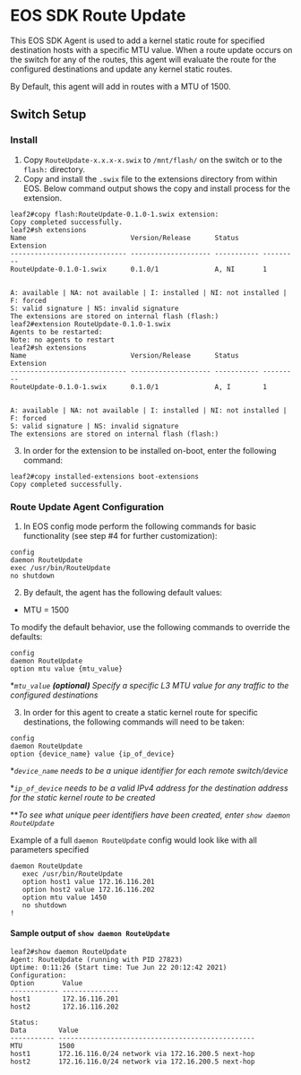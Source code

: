# EOS SDK Route Update

This EOS SDK Agent is used to add a kernel static route for specified destination hosts with a specific MTU value. When a route update occurs on the switch for any of the routes, this agent will evaluate the route for the configured destinations and update any kernel static routes.

By Default, this agent will add in routes with a MTU of 1500.

## Switch Setup

### Install
1. Copy `RouteUpdate-x.x.x-x.swix` to `/mnt/flash/` on the switch or to the `flash:` directory.
2. Copy and install the `.swix` file to the extensions directory from within EOS.  Below command output shows the copy and install process for the extension.
```
leaf2#copy flash:RouteUpdate-0.1.0-1.swix extension:
Copy completed successfully.
leaf2#sh extensions
Name                          Version/Release      Status      Extension
----------------------------- -------------------- ----------- ---------
RouteUpdate-0.1.0-1.swix      0.1.0/1              A, NI       1


A: available | NA: not available | I: installed | NI: not installed | F: forced
S: valid signature | NS: invalid signature
The extensions are stored on internal flash (flash:)
leaf2#extension RouteUpdate-0.1.0-1.swix
Agents to be restarted:
Note: no agents to restart
leaf2#sh extensions
Name                          Version/Release      Status      Extension
----------------------------- -------------------- ----------- ---------
RouteUpdate-0.1.0-1.swix      0.1.0/1              A, I        1


A: available | NA: not available | I: installed | NI: not installed | F: forced
S: valid signature | NS: invalid signature
The extensions are stored on internal flash (flash:)
```
3. In order for the extension to be installed on-boot, enter the following command:
```
leaf2#copy installed-extensions boot-extensions
Copy completed successfully.
```

### Route Update Agent Configuration
1. In EOS config mode perform the following commands for basic functionality (see step #4 for further customization):
```
config
daemon RouteUpdate
exec /usr/bin/RouteUpdate
no shutdown
```

2. By default, the agent has the following default values:
- MTU = 1500

To modify the default behavior, use the following commands to override the defaults:
```
config
daemon RouteUpdate
option mtu value {mtu_value}
```
**`mtu_value` **(optional)** Specify a specific L3 MTU value for any traffic to the configured destinations*

3. In order for this agent to create a static kernel route for specific destinations, the following commands will need to be taken:
```
config
daemon RouteUpdate
option {device_name} value {ip_of_device}
```
**`device_name` needs to be a unique identifier for each remote switch/device*

**`ip_of_device` needs to be a valid IPv4 address for the destination address for the static kernel route to be created*

***To see what unique peer identifiers have been created, enter `show daemon RouteUpdate`*

Example of a full `daemon RouteUpdate` config would look like with all parameters specified
```
daemon RouteUpdate
   exec /usr/bin/RouteUpdate
   option host1 value 172.16.116.201
   option host2 value 172.16.116.202
   option mtu value 1450
   no shutdown
!
```


#### Sample output of `show daemon RouteUpdate`
```
leaf2#show daemon RouteUpdate
Agent: RouteUpdate (running with PID 27823)
Uptime: 0:11:26 (Start time: Tue Jun 22 20:12:42 2021)
Configuration:
Option       Value
------------ --------------
host1        172.16.116.201
host2        172.16.116.202

Status:
Data        Value
----------- -------------------------------------------------
MTU         1500
host1       172.16.116.0/24 network via 172.16.200.5 next-hop
host2       172.16.116.0/24 network via 172.16.200.5 next-hop
```
